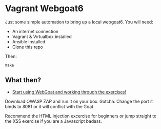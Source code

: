Vagrant Webgoat6
================

Just some simple automation to bring up a local webgoat6. You will need:

- An internet connection
- Vagrant & Virtualbox installed
- Ansible installed
- Clone this repo

Then:

    make
    
    
What then?
----------

* [Start using WebGoat and working through the exercises!](http://localhost:8080/WebGoat)

Download OWASP ZAP and run it on your box. Gotcha: Change the port it binds to 8081 or it will conflict with the Goat.

Recommend the HTML injection excercise for beginners or jump straight to the XSS exercise if you are a Javascript badass.
